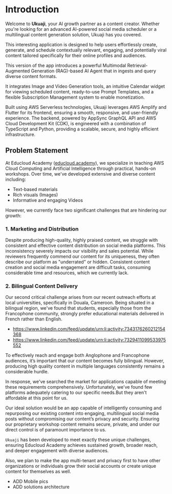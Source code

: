 # Introduction

Welcome to **Ukuaji**, your AI growth partner as a content creator. Whether
you're looking for an advanced AI-powered social media scheduler or a
multilingual content generation solution, Ukuaji has you covered.

This interesting application is designed to help users effortlessly create,
generate, and schedule contextually relevant, engaging, and potentially viral
content tailored specifically for their online profiles and audiences.

This version of the app introduces a powerful Multimodal Retrieval-Augmented
Generation (RAG)-based AI Agent that in ingests and query diverse content
formats.

It integrates Image and Video Generation tools, an intuitive Calendar widget for
viewing scheduled content, ready-to-use Prompt Templates, and a flexible
Subscription Management system to enable monetization.

Built using AWS Serverless technologies, Ukuaji leverages AWS Amplify and
Flutter for its frontend, ensuring a smooth, responsive, and user-friendly
experience. The backend, powered by AppSync GraphQL API and AWS Cloud
Development Kit (CDK), is engineered with a combination of TypeScript and
Python, providing a scalable, secure, and highly efficient infrastructure.

## Problem Statement

At Educloud Academy ([educloud.academy](https://educloud.academy)), we
specialize in teaching AWS Cloud Computing and Artificial Intelligence through
practical, hands-on workshops. Over time, we've developed extensive and diverse
content including:

- Text-based materials
- Rich visuals (Images)
- Informative and engaging Videos

However, we currently face two significant challenges that are hindering our
growth:

### 1. Marketing and Distribution

Despite producing high-quality, highly praised content, we struggle with
consistent and effective content distribution on social media platforms. This
inconsistency severely impacts our visibility and sales potential. While
reviewers frequently commend our content for its uniqueness, they often describe
our platform as "underrated" or hidden. Consistent content creation and social
media engagement are difficult tasks, consuming considerable time and resources,
which we currently lack.

### 2. Bilingual Content Delivery

Our second critical challenge arises from our recent outreach efforts at local
universities, specifically in Douala, Cameroon. Being situated in a bilingual
region, we've found that students, especially those from the Francophone
community, strongly prefer educational materials delivered in French rather than
English.

- https://www.linkedin.com/feed/update/urn:li:activity:7343176260212154368
- https://www.linkedin.com/feed/update/urn:li:activity:7329411099533975552

To effectively reach and engage both Anglophone and Francophone audiences, it’s
important that our content becomes fully bilingual. However, producing high
quality content in multiple languages consistently remains a considerable
hurdle.

In response, we've searched the market for applications capable of meeting these
requirements comprehensively. Unfortunately, we've found few platforms
adequately catering to our specific needs.But they aren't affordable at this
point for us.

Our ideal solution would be an app capable of intelligently consuming and
repurposing our existing content into engaging, multilingual social media posts
without compromising our content’s privacy and security. Ensuring our
proprietary workshop content remains secure, private, and under our direct
control is of paramount importance to us.

`Ukuaji` has been developed to meet exactly these unique challenges, ensuring
Educloud Academy achieves sustained growth, broader reach, and deeper engagement
with diverse audiences.

Also, we plan to make the app multi-tenant and privacy first to have other
organizations or individuals grow their social accounts or create unique content
for themselves as well.

- ADD Mobile pics
- ADD solutions architecture
